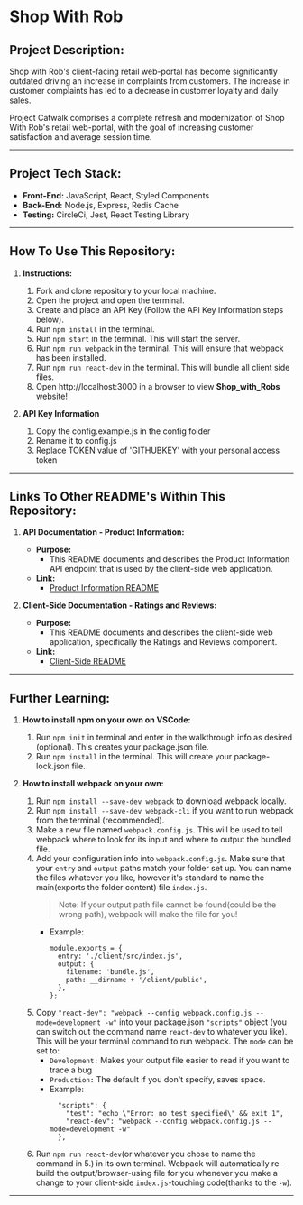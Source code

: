 # Shop With Rob

## Project Description:

Shop with Rob's client-facing retail web-portal has become significantly outdated driving an increase in complaints from customers. The increase in customer complaints has led to a decrease in customer loyalty and daily sales.

<p></p>
Project Catwalk comprises a complete refresh and modernization of Shop With Rob's retail web-portal, with the goal of increasing customer satisfaction and average session time.
<p></p>

---

## Project Tech Stack:

- **Front-End:** JavaScript, React, Styled Components
- **Back-End:** Node.js, Express, Redis Cache
- **Testing:** CircleCi, Jest, React Testing Library

---

## How To Use This Repository:

1. **Instructions:**

   1. Fork and clone repository to your local machine.
   2. Open the project and open the terminal.
   3. Create and place an API Key (Follow the API Key Information steps below).
   4. Run `npm install` in the terminal.
   5. Run `npm start` in the terminal. This will start the server.
   6. Run `npm run webpack` in the terminal. This will ensure that webpack has been installed.
   7. Run `npm run react-dev` in the terminal. This will bundle all client side files.
   8. Open http://localhost:3000 in a browser to view **Shop_with_Robs** website!
   <p></p>

2. **API Key Information**

   1. Copy the config.example.js in the config folder
   2. Rename it to config.js
   3. Replace TOKEN value of 'GITHUBKEY' with your personal access token
   <p></p>

---

## Links To Other README's Within This Repository:

1.  **API Documentation - Product Information:**

    - **Purpose:**
      - This README documents and describes the Product Information API endpoint that is used by the client-side web application.
    - **Link:**
      - [Product Information README](https://github.com/jaylee20/Shop_with_Rob/blob/main/server/README.md)
      <p></p>

2.  **Client-Side Documentation - Ratings and Reviews:**
    - **Purpose:**
      - This README documents and describes the client-side web application, specifically the Ratings and Reviews component.
    - **Link:**
      - [Client-Side README](https://github.com/jaylee20/Shop_with_Rob/blob/main/client/README.md)
      <p></p>

---

## Further Learning:

1. **How to install npm on your own on VSCode:**

   1. Run `npm init` in terminal and enter in the walkthrough info as desired (optional). This creates your package.json file.
   2. Run `npm install` in the terminal. This will create your package-lock.json file.
   <p></p>

2. **How to install webpack on your own:**
   1. Run `npm install --save-dev webpack` to download webpack locally.
   2. Run `npm install --save-dev webpack-cli` if you want to run webpack from the terminal (recommended).
   3. Make a new file named `webpack.config.js`. This will be used to tell webpack where to look for its input and where to output the bundled file.
   4. Add your configuration info into `webpack.config.js`. Make sure that your `entry` and `output` paths match your folder set up. You can name the files whatever you like, however it's standard to name the main(exports the folder content) file `index.js`.
      > Note: If your output path file cannot be found(could be the wrong path), webpack will make the file for you!
      - Example:
        ```
        module.exports = {
          entry: './client/src/index.js',
          output: {
            filename: 'bundle.js',
            path: __dirname + '/client/public',
          },
        };
        ```
   5. Copy `"react-dev": "webpack --config webpack.config.js --mode=development -w"` into your package.json `"scripts"` object (you can switch out the command name `react-dev` to whatever you like). This will be your terminal command to run webpack. The `mode` can be set to:
      - `Development:` Makes your output file easier to read if you want to trace a bug
      - `Production:` The default if you don't specify, saves space.
      - Example:
        ```
          "scripts": {
            "test": "echo \"Error: no test specified\" && exit 1",
            "react-dev": "webpack --config webpack.config.js --mode=development -w"
          },
        ```
   6. Run `npm run react-dev`(or whatever you chose to name the command in 5.) in its own terminal. Webpack will automatically re-build the output/browser-using file for you whenever you make a change to your client-side `index.js`-touching code(thanks to the `-w`).

---
